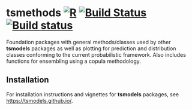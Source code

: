 # tsmethods [![R](https://github.com/tsmodels/tsmethods/workflows/R/badge.svg)](https://github.com/tsmodels/tsmethods/actions?query=workflow%3AR) [![Build Status](https://travis-ci.org/tsmodels/tsmethods.svg?branch=master)](https://travis-ci.org/tsmodels/tsmethods) [![Build status](https://ci.appveyor.com/api/projects/status/github/tsmodels/tsmethods?branch=master)](https://ci.appveyor.com/project/kthohr/tsmethods/branch/master)
Foundation packages with general methods/classes used by other **tsmodels** packages as well as plotting for prediction and distribution classes conforming to the current probabilistic framework. Also includes functions for ensembling using a copula methodology.

## Installation

For installation instructions and vignettes for **tsmodels** packages, see https://tsmodels.github.io/.